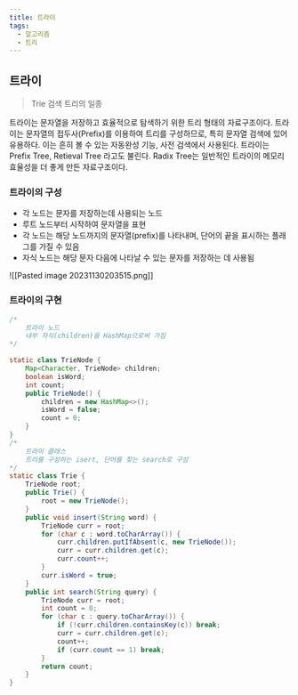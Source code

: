 ```yaml
---
title: 트라이
tags:
  - 알고리즘
  - 트리
---
```

## 트라이

> Trie
> 검색 트리의 일종

트라이는 문자열을 저장하고 효율적으로 탐색하기 위한 트리 형태의 자료구조이다. 트라이는 문자열의 접두사(Prefix)를 이용하여 트리를 구성하므로, 특히 문자열 검색에 있어 유용하다. 이는 흔히 볼 수 있는 자동완성 기능, 사전 검색에서 사용된다. 트라이는 Prefix Tree, Retieval Tree 라고도 불린다. Radix Tree는 일반적인 트라이의 메모리 효율성을 더 좋게 만든 자료구조이다.

### 트라이의 구성

- 각 노드는 문자를 저장하는데 사용되는 노드
- 루트 노드부터 시작하여 문자열을 표현
- 각 노드는 해당 노드까지의 문자열(prefix)를 나타내며, 단어의 끝을 표시하는 플래그를 가질 수 있음
- 자식 노드는 해당 문자 다음에 나타날 수 있는 문자를 저장하는 데 사용됨

![[Pasted image 20231130203515.png]]

### 트라이의 구현

```java title="with java"
/*
	트라이 노드
	내부 자식(children)을 HashMap으로써 가짐
*/

static class TrieNode {
	Map<Character, TrieNode> children;
	boolean isWord;
	int count;
	public TrieNode() {
		children = new HashMap<>();
		isWord = false;
		count = 0;
	}
}
/*
	트라이 클래스
	트리를 구성하는 isert, 단어를 찾는 search로 구성
*/
static class Trie {
	TrieNode root;
	public Trie() {
		root = new TrieNode();
	}
	public void insert(String word) {
		TrieNode curr = root;
		for (char c : word.toCharArray()) {
			curr.children.putIfAbsent(c, new TrieNode());
			curr = curr.children.get(c);
			curr.count++;
		}
		curr.isWord = true;
	}
	public int search(String query) {
		TrieNode curr = root;
		int count = 0;
		for (char c : query.toCharArray()) {
			if (!curr.children.containsKey(c)) break;
			curr = curr.children.get(c);
			count++;
			if (curr.count == 1) break;
		}
		return count;
	}
}
```

